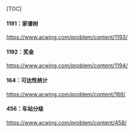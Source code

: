 [TOC]





#### 1191：家谱树

https://www.acwing.com/problem/content/1193/









#### 1192：奖金

https://www.acwing.com/problem/content/1194/









#### 164：可达性统计

https://www.acwing.com/problem/content/166/









#### 456：车站分级

https://www.acwing.com/problem/content/458/




















































